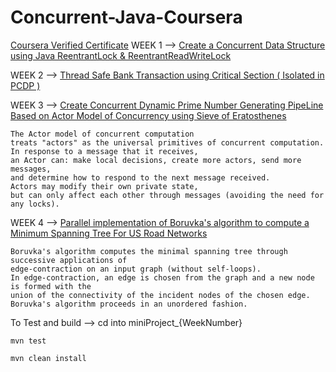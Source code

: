 # Concurrent-Java-Coursera
[Coursera Verified Certificate](https://www.coursera.org/account/accomplishments/certificate/2YRK37SR6FUN)
WEEK 1 --> [Create a Concurrent Data Structure using Java ReentrantLock & ReentrantReadWriteLock](miniproject_1/src/main/java/edu/coursera/concurrent/CoarseLists.java)

WEEK 2 --> [Thread Safe Bank Transaction using Critical Section ( Isolated in PCDP )](miniproject_2/src/main/java/edu/coursera/concurrent/)

WEEK 3 --> [Create Concurrent Dynamic Prime Number Generating PipeLine Based on Actor Model of Concurrency using Sieve of Eratosthenes](miniproject_3/src/main/java/edu/coursera/concurrent/SieveActor.java)

``` 
The Actor model of concurrent computation 
treats "actors" as the universal primitives of concurrent computation.
In response to a message that it receives,
an Actor can: make local decisions, create more actors, send more messages,
and determine how to respond to the next message received.
Actors may modify their own private state,
but can only affect each other through messages (avoiding the need for any locks).
```
WEEK 4 --> [Parallel implementation of Boruvka's algorithm to compute a Minimum Spanning Tree For US Road Networks](miniproject_4/src/main/java/edu/coursera/concurrent/ParBoruvka.java)

``` 
Boruvka's algorithm computes the minimal spanning tree through successive applications of 
edge-contraction on an input graph (without self-loops).
In edge-contraction, an edge is chosen from the graph and a new node is formed with the 
union of the connectivity of the incident nodes of the chosen edge.
Boruvka's algorithm proceeds in an unordered fashion. 
```

To Test and build --> cd into miniProject_{WeekNumber}
``` 
mvn test
```
```
mvn clean install 
```
